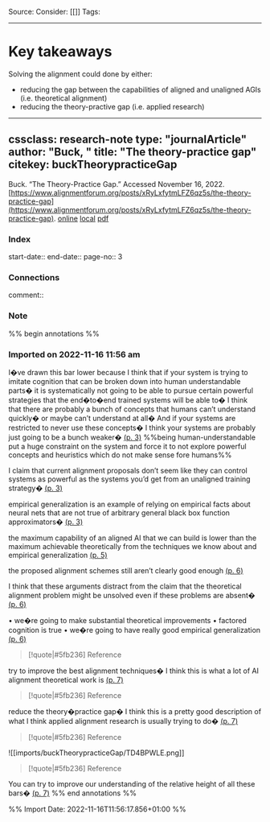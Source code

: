 Source: 
Consider: [[]]
Tags: 
______________

# Key takeaways

Solving the alignment could done by either:
- reducing the gap between the capabilities of aligned and unaligned AGIs (i.e. theoretical alignment)
- reducing the theory-practive gap (i.e. applied research)

---
cssclass: research-note
type: "journalArticle"
author: "Buck, "
title: "The theory-practice gap"
citekey: buckTheorypracticeGap
---
Buck. “The Theory-Practice Gap.” Accessed November 16, 2022. [https://www.alignmentforum.org/posts/xRyLxfytmLFZ6qz5s/the-theory-practice-gap](https://www.alignmentforum.org/posts/xRyLxfytmLFZ6qz5s/the-theory-practice-gap).
[online](http://zotero.org/users/10595302/items/H49SQB4M) [local](zotero://select/library/items/H49SQB4M) [pdf](file:///home/research/snap/zotero-snap/common/Zotero/storage/348RCKIZ/Buck_The%20theory-practice%20gap.pdf)
 

 


### Index

start-date:: 
end-date::
page-no:: 3

### Connections

comment:: 

### Note
%% begin annotations %%
### Imported on 2022-11-16 11:56 am

I�ve drawn this bar lower because I think that if your system is trying to imitate cognition that can be broken down into human understandable parts� it is systematically not going to be able to pursue certain powerful strategies that the end�to�end trained systems will be able to� I think that there are probably a bunch of concepts that humans can’t understand quickly� or maybe can’t understand at all� And if your systems are restricted to never use these concepts� I think your systems are probably just going to be a bunch weaker� [(p. 3)](zotero://open-pdf/library/items/348RCKIZ?page=3&annotation=FJD2J587)
%%being human-understandable put a huge constraint on the system and force it to not explore powerful concepts and heuristics which do not make sense fore humans%%

I claim that current alignment proposals don’t seem like they can control systems as powerful as the systems you’d get from an unaligned training strategy� [(p. 3)](zotero://open-pdf/library/items/348RCKIZ?page=3&annotation=IC7BXPVN)

empirical generalization is an example of relying on empirical facts about neural nets that are not true of arbitrary general black box function approximators� [(p. 3)](zotero://open-pdf/library/items/348RCKIZ?page=3&annotation=UUDTE6D9)

the maximum capability of an aligned AI that we can build is lower than the maximum achievable theoretically from the techniques we know about and empirical generalization [(p. 5)](zotero://open-pdf/library/items/348RCKIZ?page=5&annotation=V8UGAJLT)

the proposed alignment schemes still aren’t clearly good enough [(p. 6)](zotero://open-pdf/library/items/348RCKIZ?page=6&annotation=LANF48XC)

I think that these arguments distract from the claim that the theoretical alignment problem might be unsolved even if these problems are absent� [(p. 6)](zotero://open-pdf/library/items/348RCKIZ?page=6&annotation=LS68A8VB)

• we�re going to make substantial theoretical improvements • factored cognition is true • we�re going to have really good empirical generalization [(p. 6)](zotero://open-pdf/library/items/348RCKIZ?page=6&annotation=4SAY2M4I)

>[!quote|#5fb236] Reference
>
try to improve the best alignment techniques� I think this is what a lot of AI alignment theoretical work is [(p. 7)](zotero://open-pdf/library/items/348RCKIZ?page=7&annotation=THKLQXBM)

>[!quote|#5fb236] Reference
>
reduce the theory�practice gap� I think this is a pretty good description of what I think applied alignment research is usually trying to do� [(p. 7)](zotero://open-pdf/library/items/348RCKIZ?page=7&annotation=HUWC9CK5)

>[!quote|#5fb236] Reference
>
![[imports/buckTheorypracticeGap/TD4BPWLE.png]] 

>[!quote|#5fb236] Reference
>
You can try to improve our understanding of the relative height of all these bars� [(p. 7)](zotero://open-pdf/library/items/348RCKIZ?page=7&annotation=LIJ2GKSM) %% end annotations %%

%% Import Date: 2022-11-16T11:56:17.856+01:00 %%
